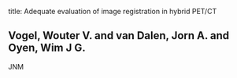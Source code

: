 title: Adequate evaluation of image registration in hybrid PET/CT

## Vogel, Wouter V. and van Dalen, Jorn A. and Oyen, Wim J G.
JNM

